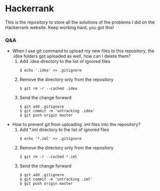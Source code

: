 # Hackerrank

This is the repository to store all the solutions of the problems I did on the Hackerrank website. Keep working hard, you got this!

### Q&A
* When I use git command to upload my new files to this repository, the .idea folders got uploaded as well, how can I delete them?
  1. Add .idea directory to the list of ignored files
      ```
      $ echo '.idea' >> .gitignore
      ```
  2. Remove the directory only from the repository
      ```
      $ git rm -r --cached .idea
      ```
  3. Send the change forward
      ```
      $ git add .gitignore
      $ git commit -m 'untracking .idea'
      $ git push origin master
      ```
* How to prevent git from uploading .iml files into the repository?
  1. Add *.iml directory to the list of ignored files
      ```
      $ echo '*.iml' >> .gitignore
      ```
  2. Remove the directory only from the repository
      ```
      $ git rm -r --cached *.iml
      ```
  3. Send the change forward
      ```
      $ git add .gitignore
      $ git commit -m 'untracking .iml'
      $ git push origin master
      ```
